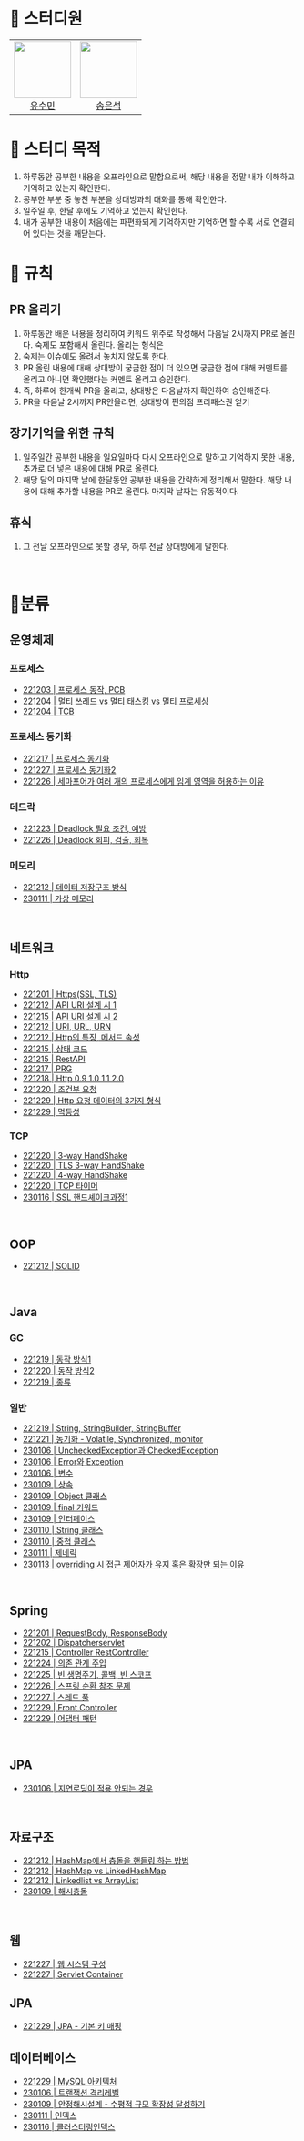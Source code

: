 # 🌱 스터디원

<table>
  <tr>
    <td align="center">
      <a href="https://github.com/sue4869">
        <img src="https://avatars.githubusercontent.com/u/68679529?v=4" width="100px;" />
        <br />
        유수민
      </a>
    </td>
    <td align="center">
      <a href="https://github.com/tilsong">
        <img src="https://avatars.githubusercontent.com/u/37373826?v=4" width="100px;" />
        <br />
        송은석
      </a>
    </td>
</table>

# 📌 스터디 목적
1) 하루동안 공부한 내용을 오프라인으로 말함으로써, 해당 내용을 정말 내가 이해하고 기억하고 있는지 확인한다. 
2) 공부한 부분 중 놓친 부분을 상대방과의 대화를 통해 확인한다. 
3) 일주일 후, 한달 후에도 기억하고 있는지 확인한다. 
4) 내가 공부한 내용이 처음에는 파편화되게 기억하지만 기억하면 할 수록 서로 연결되어 있다는 것을 깨닫는다. 

# 🔔 규칙
## PR 올리기
1) 하루동안 배운 내용을 정리하여 키워드 위주로 작성해서 다음날 2시까지 PR로 올린다. 숙제도 포함해서 올린다. 올리는 형식은 
2) 숙제는 이슈에도 올려서 놓치지 않도록 한다. 
3) PR 올린 내용에 대해 상대방이 궁금한 점이 더 있으면 궁금한 점에 대해 커멘트를 올리고 아니면 확인했다는 커멘트 올리고 승인한다. 
4) 즉, 하루에 한개씩 PR을 올리고, 상대방은 다음날까지 확인하여 승인해준다. 
5) PR을 다음날 2시까지 PR안올리면, 상대방이 편의점 프리패스권 얻기

## 장기기억을 위한 규칙
1) 일주일간 공부한 내용을 일요일마다 다시 오프라인으로 말하고 기억하지 못한 내용, 추가로 더 넣은 내용에 대해 PR로 올린다. 
2) 해당 달의 마지막 날에 한달동안 공부한 내용을 간략하게 정리해서 말한다. 해당 내용에 대해 추가할 내용을 PR로 올린다. 마지막 날짜는 유동적이다.

## 휴식
1) 그 전날 오프라인으로 못할 경우, 하루 전날 상대방에게 말한다. 

<br>



# 🐳분류



## 운영체제

### 프로세스
*  [221203 | 프로세스 동작, PCB](https://github.com/sue4869/memoryTalking/blob/main/2022/12/Day03/sumin.pdf)
*  [221204 | 멀티 쓰레드 vs 멀티 태스킹 vs 멀티 프로세싱](https://github.com/sue4869/memoryTalking/blob/main/2022/12/Day03/sumin.pdf)
*  [221204 | TCB ](https://github.com/sue4869/memoryTalking/blob/main/2022/12/Day03/sumin.pdf)

### 프로세스 동기화
*  [221217 | 프로세스 동기화](https://github.com/sue4869/memoryTalking/blob/main/2022/12/Day17/eunseok.pdf)
*  [221227 | 프로세스 동기화2](https://github.com/sue4869/memoryTalking/blob/main/2022/12/Day27/sumin1227.pdf)
*  [221226 | 세마포어가 여러 개의 프로세스에게 임계 영역을 허용하는 이유](https://github.com/sue4869/memoryTalking/blob/main/2022/12/Day03/sumin.pdf)

### 데드락
*  [221223 | Deadlock 필요 조건, 예방](https://github.com/sue4869/memoryTalking/blob/main/2022/12/Day23/eunseok.pdf)
*  [221226 | Deadlock 회피, 검출, 회복](https://github.com/sue4869/memoryTalking/blob/main/2022/12/Day03/sumin.pdf)

### 메모리
*  [221212 | 데이터 저장구조 방식](https://github.com/sue4869/memoryTalking/blob/main/2022/12/Day03/sumin.pdf)
*  [230111 | 가상 메모리](https://github.com/sue4869/memoryTalking/blob/main/2023/01/2주차/Day11/eunseok.pdf)

<br>

## 네트워크
### Http
*  [221201 | Https(SSL, TLS)](https://github.com/sue4869/memoryTalking/blob/main/2022/12/Day01/sumin.pdf)
*  [221212 | API URI 설계 시 1](https://github.com/sue4869/memoryTalking/blob/main/2022/12/Day12/eunseok.pdf) 
*  [221215 | API URI 설계 시 2](https://github.com/sue4869/memoryTalking/blob/main/2022/12/Day15/eunseok.pdf)
*  [221212 | URI, URL, URN](https://github.com/sue4869/memoryTalking/blob/main/2022/12/Day12/eunseok.pdf)
*  [221212 | Http의 특징, 메서드 속성](https://github.com/sue4869/memoryTalking/blob/main/2022/12/Day12/eunseok.pdf)
*  [221215 | 상태 코드](https://github.com/sue4869/memoryTalking/blob/main/2022/12/Day15/eunseok.pdf)
*  [221215 | RestAPI](https://github.com/sue4869/memoryTalking/blob/main/2022/12/Day15/sumin.pdf)
*  [221217 | PRG](https://github.com/sue4869/memoryTalking/blob/main/2022/12/Day17/eunseok.pdf)
*  [221218 | Http 0.9 1.0 1.1 2.0](https://github.com/sue4869/memoryTalking/blob/main/2022/12/Day18/eunseok.pdf)
*  [221220 | 조건부 요청](https://github.com/sue4869/memoryTalking/blob/main/2022/12/Day20/es.pdf)
*  [221229 | Http 요청 데이터의 3가지 형식](https://github.com/sue4869/memoryTalking/blob/main/2022/12/Day29/eunseok.pdf)
*  [221229 | 멱등성](https://github.com/sue4869/memoryTalking/blob/main/2022/12/Day29/eunseok.pdf)
### TCP
*  [221220 | 3-way HandShake](https://github.com/sue4869/memoryTalking/blob/main/2022/12/Day20/ysm.pdf)
*  [221220 | TLS 3-way HandShake](https://github.com/sue4869/memoryTalking/blob/main/2022/12/Day20/ysm.pdf)
*  [221220 | 4-way HandShake](https://github.com/sue4869/memoryTalking/blob/main/2022/12/Day20/ysm.pdf)
*  [221220 | TCP 타이머](https://github.com/sue4869/memoryTalking/blob/main/2022/12/Day20/ysm.pdf)
*  [230116 | SSL 핸드셰이크과정1](https://github.com/sue4869/memoryTalking/blob/main/2023/01/1주차/Day16/ysm.pdf)

<br>

## OOP
* [221212 | SOLID](https://github.com/sue4869/memoryTalking/blob/main/2022/12/Day12/sumin.pdf)

<br>

## Java
### GC
  * [221219 | 동작 방식1](https://github.com/sue4869/memoryTalking/blob/main/2022/12/Day19/sumin.pdf)
  * [221220 | 동작 방식2](https://github.com/sue4869/memoryTalking/blob/main/2022/12/Day20/sumin.pdf)
  * [221219 | 종류](https://github.com/sue4869/memoryTalking/blob/main/2022/12/Day19/sumin.pdf)
### 일반
  * [221219 | String, StringBuilder, StringBuffer](https://github.com/sue4869/memoryTalking/blob/main/2022/12/Day19/sumin.pdf)
  * [221221 | 동기화 - Volatile, Synchronized, monitor](https://github.com/sue4869/memoryTalking/blob/main/2022/12/Day21/eunseok.pdf)
  * [230106 | UncheckedException과 CheckedException](https://github.com/sue4869/memoryTalking/blob/main/2023/01/1주차/Day6/sumin.pdf)
  * [230106 | Error와 Exception](https://github.com/sue4869/memoryTalking/blob/main/2023/01/1주차/Day6/sumin.pdf)
  * [230106 | 변수](https://github.com/sue4869/memoryTalking/blob/main/2023/01/1주차/Day6/eunseok.pdf)
  * [230109 | 상속](https://github.com/sue4869/memoryTalking/blob/main/2023/01/2주차/Day9/eunseok.pdf)
  * [230109 | Object 클래스](https://github.com/sue4869/memoryTalking/blob/main/2023/01/2주차/Day9/eunseok.pdf)
  * [230109 | final 키워드](https://github.com/sue4869/memoryTalking/blob/main/2023/01/2주차/Day9/eunseok.pdf)
  * [230109 | 인터페이스](https://github.com/sue4869/memoryTalking/blob/main/2023/01/2주차/Day9/eunseok.pdf)
  * [230110 | String 클래스](https://github.com/sue4869/memoryTalking/blob/main/2023/01/2주차/Day10/eunseok.pdf)
  * [230110 | 중첩 클래스](https://github.com/sue4869/memoryTalking/blob/main/2023/01/2주차/Day10/eunseok.pdf)
  * [230111 | 제네릭](https://github.com/sue4869/memoryTalking/blob/main/2023/01/2주차/Day11/eunseok.pdf)
  * [230113 | overriding 시 접근 제어자가 유지 혹은 확장만 되는 이유](https://github.com/sue4869/memoryTalking/blob/main/2023/01/2주차/Day13/eunseok.pdf)

  <br>

## Spring
  * [221201 | RequestBody, ResponseBody](https://github.com/sue4869/memoryTalking/blob/main/2022/12/Day01/sumin.pdf)
  * [221202 | Dispatcherservlet](https://github.com/sue4869/memoryTalking/blob/main/2022/12/Day02/sumin.pdf)
  * [221215 | Controller RestController](https://github.com/sue4869/memoryTalking/blob/main/2022/12/Day15/sumin.pdf)
  * [221224 | 의존 관계 주입](https://github.com/sue4869/memoryTalking/blob/main/2022/12/Day24/eunseok.pdf)
  * [221225 | 빈 생명주기, 콜백, 빈 스코프](https://github.com/sue4869/memoryTalking/blob/main/2022/12/Day25/eunseok.pdf)
  * [221226 | 스프링 순환 참조 문제](https://github.com/sue4869/memoryTalking/blob/main/2022/12/Day26/eunseok.pdf)
  * [221227 | 스레드 풀](https://github.com/sue4869/memoryTalking/blob/main/2022/12/Day27/eunseok.pdf)
  * [221229 | Front Controller](https://github.com/sue4869/memoryTalking/blob/main/2022/12/Day29/eunseok.pdf)
  * [221229 | 어댑터 패턴](https://github.com/sue4869/memoryTalking/blob/main/2022/12/Day29/eunseok.pdf)

<br>

## JPA
  * [230106 | 지연로딩이 적용 안되는 경우](https://github.com/sue4869/memoryTalking/blob/main/2023/01/1주차/Day6/sumin.pdf)

<br>

## 자료구조

  * [221212 | HashMap에서 충돌을 핸들링 하는 방법](https://github.com/sue4869/memoryTalking/blob/main/2022/12/Day12/sumin.pdf)
  * [221212 | HashMap vs LinkedHashMap ](https://github.com/sue4869/memoryTalking/blob/main/2022/12/Day12/sumin.pdf)
  * [221212 | Linkedlist vs ArrayList](https://github.com/sue4869/memoryTalking/blob/main/2022/12/Day12/sumin.pdf)
  * [230109 | 해시충돌](https://github.com/sue4869/memoryTalking/blob/main/2023/01/2주차/Day9/sumin.pdf)


<br>

## 웹 
  * [221227 | 웹 시스템 구성](https://github.com/sue4869/memoryTalking/blob/main/2022/12/Day27/eunseok.pdf)
  * [221227 | Servlet Container](https://github.com/sue4869/memoryTalking/blob/main/2022/12/Day27/eunseok.pdf)

## JPA
  * [221229 | JPA - 기본 키 매핑 ](https://github.com/sue4869/memoryTalking/blob/main/2022/12/Day29/sumin.pdf)

## 데이터베이스
  * [221229 | MySQL 아키텍처 ](https://github.com/sue4869/memoryTalking/blob/main/2022/12/Day29/sumin.pdf)
  * [230106 | 트랜잭션 격리레벨 ](https://github.com/sue4869/memoryTalking/blob/main/2023/01/1주차/Day6/sumin.pdf)
  * [230109 | 안정해시설계 - 수평적 규모 확장성 달성하기](https://github.com/sue4869/memoryTalking/blob/main/2023/01/2주차/Day9/sumin.pdf)
  * [230111 | 인덱스](https://github.com/sue4869/memoryTalking/blob/main/2023/01/2주차/Day11/sumin.pdf)
  * [230116 | 클러스터링인덱스](https://github.com/sue4869/memoryTalking/blob/main/2023/01/2주차/Day16/sumin.pdf)



